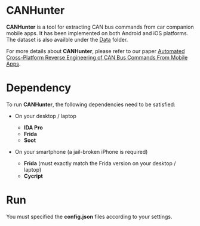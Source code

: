 # CANHunter

**CANHunter** is a tool for extracting CAN bus commands from car companion mobile apps. It has been implemented on both Android and iOS platforms. The dataset is also availble under the [Data](https://github.com/OSUSecLab/CANHunter/tree/master/Data) folder.

For more details about **CANHunter**, please refer to our paper [Automated Cross-Platform Reverse Engineering of CAN Bus Commands From Mobile Apps](https://www.ndss-symposium.org/wp-content/uploads/2020/02/24231.pdf).


# Dependency
To run **CANHunter**, the following dependencies need to be satisfied:

- On your desktop / laptop
  - **IDA Pro**
  - **Frida**
  - **Soot**
  
- On your smartphone (a jail-broken iPhone is required)
  - **Frida** (must exactly match the Frida version on your desktop / laptop)
  - **Cycript**

# Run
You must specified the **config.json** files according to your settings.
